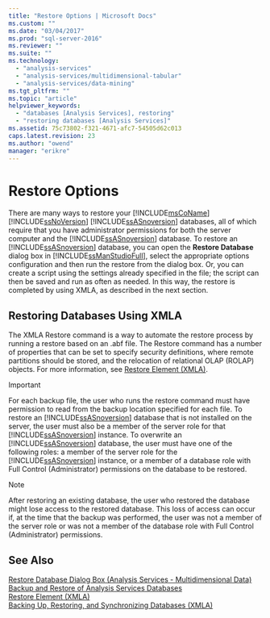 ```yaml
---
title: "Restore Options | Microsoft Docs"
ms.custom: ""
ms.date: "03/04/2017"
ms.prod: "sql-server-2016"
ms.reviewer: ""
ms.suite: ""
ms.technology: 
  - "analysis-services"
  - "analysis-services/multidimensional-tabular"
  - "analysis-services/data-mining"
ms.tgt_pltfrm: ""
ms.topic: "article"
helpviewer_keywords: 
  - "databases [Analysis Services], restoring"
  - "restoring databases [Analysis Services]"
ms.assetid: 75c73802-f321-4671-afc7-54505d62c013
caps.latest.revision: 23
ms.author: "owend"
manager: "erikre"
---
```

# Restore Options
  There are many ways to restore your [!INCLUDE[msCoName](../../advanced-analytics/r-services/tutorials/includes/msconame-md.md)] [!INCLUDE[ssNoVersion](../../advanced-analytics/r-services/includes/ssnoversion-md.md)] [!INCLUDE[ssASnoversion](../../analysis-services/includes/ssasnoversion-md.md)] databases, all of which require that you have administrator permissions for both the server computer and the [!INCLUDE[ssASnoversion](../../analysis-services/includes/ssasnoversion-md.md)] database. To restore an [!INCLUDE[ssASnoversion](../../analysis-services/includes/ssasnoversion-md.md)] database, you can open the **Restore Database** dialog box in [!INCLUDE[ssManStudioFull](../../advanced-analytics/r-services/includes/ssmanstudiofull-md.md)], select the appropriate options configuration and then run the restore from the dialog box. Or, you can create a script using the settings already specified in the file; the script can then be saved and run as often as needed. In this way, the restore is completed by using XMLA, as described in the next section.  
  
## Restoring Databases Using XMLA  
 The XMLA Restore command is a way to automate the restore process by running a restore based on an .abf file. The Restore command has a number of properties that can be set to specify security definitions, where remote partitions should be stored, and the relocation of relational OLAP (ROLAP) objects. For more information, see [Restore Element &#40;XMLA&#41;](../../analysis-services/xmla/xml-elements-commands/restore-element-xmla.md).  
  
> [!IMPORTANT]  
>  For each backup file, the user who runs the restore command must have permission to read from the backup location specified for each file. To restore an [!INCLUDE[ssASnoversion](../../analysis-services/includes/ssasnoversion-md.md)] database that is not installed on the server, the user must also be a member of the server role for that [!INCLUDE[ssASnoversion](../../analysis-services/includes/ssasnoversion-md.md)] instance. To overwrite an [!INCLUDE[ssASnoversion](../../analysis-services/includes/ssasnoversion-md.md)] database, the user must have one of the following roles: a member of the server role for the [!INCLUDE[ssASnoversion](../../analysis-services/includes/ssasnoversion-md.md)] instance, or a member of a database role with Full Control (Administrator) permissions on the database to be restored.  
  
> [!NOTE]  
>  After restoring an existing database, the user who restored the database might lose access to the restored database. This loss of access can occur if, at the time that the backup was performed, the user was not a member of the server role or was not a member of the database role with Full Control (Administrator) permissions.  
  
## See Also  
 [Restore Database Dialog Box &#40;Analysis Services - Multidimensional Data&#41;](http://msdn.microsoft.com/en-US/library/ms188098(SQL.130).aspx)   
 [Backup and Restore of Analysis Services Databases](../../analysis-services/multidimensional-models/backup-and-restore-of-analysis-services-databases.md)   
 [Restore Element &#40;XMLA&#41;](../../analysis-services/xmla/xml-elements-commands/restore-element-xmla.md)   
 [Backing Up, Restoring, and Synchronizing Databases &#40;XMLA&#41;](../../analysis-services/multidimensional-models-scripting-language-assl-xmla/backing-up-restoring-and-synchronizing-databases-xmla.md)  
  
  